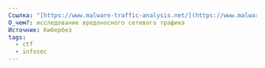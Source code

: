 ```yaml
---
Ссылка: "[https://www.malware-traffic-analysis.net/](https://www.malware-traffic-analysis.net/)"
О_чем?: исследование вредоносного сетевого трафика
Источник: Кибербез
tags:
  - ctf
  - infosec
---
```

